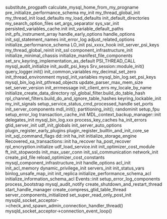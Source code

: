 
substitute_progpath
calculate_mysql_home_from_my_progname
pre_initialize_performance_schema
my_init
    my_thread_global_init
    my_thread_init
load_defaults
    my_load_defaults
        init_default_directories
        my_search_option_files
        set_args_separator
sys_var_init
persisted_variables_cache.init
init_variable_default_paths
init_pfs_instrument_array
handle_early_options
    handle_options
init_sql_statement_names
init_error_log
adjust_related_options
initialize_performance_schema
LO_init
psi_xxxx_hook
init_server_psi_keys
my_thread_global_reinit
init_ssl
component_infrastructure_init
    initialize_minimal_chassis
initialize_manifest_file_components
set_srv_keyring_implementation_as_default
PSI_THREAD_CALL
mysql_audit_initialize
    init_audit_psi_keys
Srv_session::module_init()
query_logger.init()
init_common_variables
    my_decimal_set_zero
    init_thread_environment
    mysql_init_variables
    mysql_bin_log.set_psi_keys
    mysql_bin_log.init_pthread_objects
    update_parser_max_mem_size
    set_server_version
    init_errmessage
    init_client_errs
    my_locale_by_name
    initialize_create_data_directory
    rpl_global_filter.build_do_table_hash
    rpl_channel_filters.build_do_and_ignore_table_hashes
keyring_lockable_init
my_init_signals
setup_service_status_cmd_processed_handle
set_ports
init_server_components
    mdl_init();
    partitioning_init();
    randominit
    setup_fpu
    setup_error_log
    transaction_cache_init
    MDL_context_backup_manager::init
    delegates_init
    mysql_bin_log.xxx
    process_key_caches
    ha_init_errors
    gtid_server_init
    udf_init_globals
    init_server_auto_options
    plugin_register_early_plugins
    plugin_register_builtin_and_init_core_se
    init_sql_command_flags
    dd::init
    ha_init
    initialize_storage_engine
    Recovered_xa_transactions::init
    ha_recover
    ha_post_recover
    rpl_encryption.initialize
    udf_load_service.init
    init_optimizer_cost_module
    ft_init_stopwords
    init_max_user_conn
init_ssl_communication
network_init
create_pid_file
reload_optimizer_cost_constants
mysql_component_infrastructure_init
handle_options
acl_init
init_acl_memory
dynamic_privilege_init
servers_init
init_status_vars
binlog_unsafe_map_init
init_replica
initialize_performance_schema_acl
initialize_information_schema_acl
Events::init
setup_error_log_components
process_bootstrap
mysql_audit_notify
create_shutdown_and_restart_thread
start_handle_manager
create_compress_gtid_table_thread
server_components_initialized
set_super_read_only_post_init
mysqld_socket_acceptor->check_and_spawn_admin_connection_handler_thread()
mysqld_socket_acceptor->connection_event_loop()

